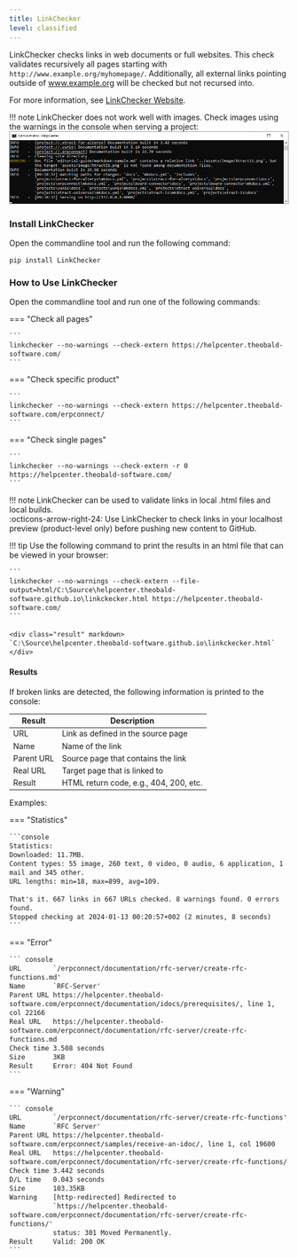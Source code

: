 ```yaml
---
title: LinkChecker
level: classified
---
```



LinkChecker checks links in web documents or full websites.
This check validates recursively all pages starting with `http://www.example.org/myhomepage/`. 
Additionally, all external links pointing outside of www.example.org will be checked but not recursed into.

For more information, see [LinkChecker Website](https://linkchecker.github.io/linkchecker/install.html).

!!! note
	LinkChecker does not work well with images. Check images using the warnings in the console when serving a project:<br>
	![broken-links-in-console](../assets/images/editorial-guide/broken-links-in-console.png)


### Install LinkChecker

Open the commandline tool and run the following command:

```
pip install LinkChecker
```

### How to Use LinkChecker

Open the commandline tool and run one of the following commands:

=== "Check all pages"

	```
	linkchecker --no-warnings --check-extern https://helpcenter.theobald-software.com/
	```

=== "Check specific product"

	```
	linkchecker --no-warnings --check-extern https://helpcenter.theobald-software.com/erpconnect/
	```

=== "Check single pages"

	```
	linkchecker --no-warnings --check-extern -r 0 https://helpcenter.theobald-software.com/
	```

!!! note
	LinkChecker can be used to validate links in local .html files and local builds. <br>
	:octicons-arrow-right-24: Use LinkChecker to check links in your localhost preview (product-level only) before pushing new content to GitHub.

!!! tip
	Use the following command to print the results in an html file that can be viewed in your browser:
	
	```
	linkchecker --no-warnings --check-extern --file-output=html/C:\Source\helpcenter.theobald-software.github.io\linkckecker.html https://helpcenter.theobald-software.com/
	```
	
	<div class="result" markdown>
	`C:\Source\helpcenter.theobald-software.github.io\linkckecker.html`
	</div>	
	
	
#### Results

If broken links are detected, the following information is printed to the console:

| Result | Description |
| -------- | ------- |
| URL| Link as defined in the source page   |
| Name | Name of the link   |
| Parent URL | Source page that contains the link    |
| Real URL    | Target page that is linked to  |
| Result    | HTML return code, e.g., 404, 200, etc.  |

Examples:

=== "Statistics"

	```console
	Statistics:
	Downloaded: 11.7MB.
	Content types: 55 image, 260 text, 0 video, 0 audio, 6 application, 1 mail and 345 other.
	URL lengths: min=18, max=899, avg=109.
	
	That's it. 667 links in 667 URLs checked. 8 warnings found. 0 errors found.
	Stopped checking at 2024-01-13 00:20:57+002 (2 minutes, 8 seconds)
	```
	
=== "Error"

	``` console
	URL        `/erpconnect/documentation/rfc-server/create-rfc-functions.md'
	Name       `RFC-Server'
	Parent URL https://helpcenter.theobald-software.com/erpconnect/documentation/idocs/prerequisites/, line 1, col 22166
	Real URL   https://helpcenter.theobald-software.com/erpconnect/documentation/rfc-server/create-rfc-functions.md
	Check time 3.508 seconds
	Size       3KB
	Result     Error: 404 Not Found
	```

=== "Warning"

	``` console
	URL        `/erpconnect/documentation/rfc-server/create-rfc-functions'
	Name       `RFC Server'
	Parent URL https://helpcenter.theobald-software.com/erpconnect/samples/receive-an-idoc/, line 1, col 19600
	Real URL   https://helpcenter.theobald-software.com/erpconnect/documentation/rfc-server/create-rfc-functions/
	Check time 3.442 seconds
	D/L time   0.043 seconds
	Size       103.35KB
	Warning    [http-redirected] Redirected to
			   `https://helpcenter.theobald-software.com/erpconnect/documentation/rfc-server/create-rfc-functions/'
			   status: 301 Moved Permanently.
	Result     Valid: 200 OK
	```

